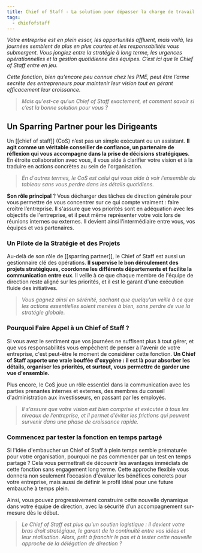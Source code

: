 ```yaml
---
title: Chief of Staff - La solution pour dépasser la charge de travail et garder le cap
tags:
  - chiefofstaff
---
```

_Votre entreprise est en plein essor, les opportunités affluent, mais voilà, les journées semblent de plus en plus courtes et les responsabilités vous submergent. Vous jonglez entre la stratégie à long terme, les urgences opérationnelles et la gestion quotidienne des équipes. C’est ici que le Chief of Staff entre en jeu._

_Cette fonction, bien qu’encore peu connue chez les PME, peut être l’arme secrète des entrepreneurs pour maintenir leur vision tout en gérant efficacement leur croissance._

> _Mais qu'est-ce qu'un Chief of Staff exactement, et comment savoir si c’est la bonne solution pour vous ?_

## Un Sparring Partner pour les Dirigeants

Un [[chief of staff]] (CoS) n’est pas un simple exécutant ou un assistant. **Il agit comme un véritable conseiller de confiance, un partenaire de réflexion qui vous accompagne dans la prise de décisions stratégiques**. En étroite collaboration avec vous, il vous aide à clarifier votre vision et à la traduire en actions concrètes au sein de l'organisation.

> _En d'autres termes, le CoS est celui qui vous aide à voir l’ensemble du tableau sans vous perdre dans les détails quotidiens._

**Son rôle principal** ? Vous décharger des tâches de direction générale pour vous permettre de vous concentrer sur ce qui compte vraiment : faire croître l’entreprise. Il s'assure que vos priorités sont en adéquation avec les objectifs de l'entreprise, et il peut même représenter votre voix lors de réunions internes ou externes. Il devient ainsi l'intermédiaire entre vous, vos équipes et vos partenaires.

### Un Pilote de la Stratégie et des Projets

Au-delà de son rôle de [[sparring partner]], le Chief of Staff est aussi un gestionnaire clé des opérations. **Il supervise le bon déroulement des projets stratégiques, coordonne les différents départements et facilite la communication entre eux**. Il veille à ce que chaque membre de l'équipe de direction reste aligné sur les priorités, et il est le garant d'une exécution fluide des initiatives.

> _Vous gagnez ainsi en sérénité, sachant que quelqu'un veille à ce que les actions essentielles soient menées à bien, sans perdre de vue la stratégie globale._



### Pourquoi Faire Appel à un Chief of Staff ?

Si vous avez le sentiment que vos journées ne suffisent plus à tout gérer, et que vos responsabilités vous empêchent de penser à l'avenir de votre entreprise, c'est peut-être le moment de considérer cette fonction. **Un Chief of Staff apporte une vraie bouffée d'oxygène : il est là pour absorber les détails, organiser les priorités, et surtout, vous permettre de garder une vue d'ensemble.**

Plus encore, le CoS joue un rôle essentiel dans la communication avec les parties prenantes internes et externes, des membres du conseil d'administration aux investisseurs, en passant par les employés.

> _Il s’assure que votre vision est bien comprise et exécutée à tous les niveaux de l’entreprise, et il permet d’éviter les frictions qui peuvent survenir dans une phase de croissance rapide._



### Commencez par tester la fonction en temps partagé

Si l'idée d'embaucher un Chief of Staff à plein temps semble prématurée pour votre organisation, pourquoi ne pas commencer par un test en temps partagé ? Cela vous permettrait de découvrir les avantages immédiats de cette fonction sans engagement long terme. Cette approche flexible vous donnera non seulement l’occasion d'évaluer les bénéfices concrets pour votre entreprise, mais aussi de définir le profil idéal pour une future embauche à temps plein.

Ainsi, vous pouvez progressivement construire cette nouvelle dynamique dans votre équipe de direction, avec la sécurité d’un accompagnement sur-mesure dès le début.


> _Le Chief of Staff est plus qu'un soutien logistique : il devient votre bras droit stratégique, le garant de la continuité entre vos idées et leur réalisation. Alors, prêt à franchir le pas et à tester cette nouvelle approche de la délégation de direction ?_